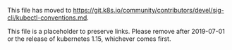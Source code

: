 This file has moved to https://git.k8s.io/community/contributors/devel/sig-cli/kubectl-conventions.md.

This file is a placeholder to preserve links.  Please remove after 2019-07-01 or the release of kubernetes 1.15, whichever comes first.
